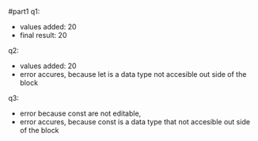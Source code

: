 #part1 
q1:
- values added:  20  
- final result: 20  

q2:
- values added:  20  
- error accures, because let is a data type not accesible out side of the block

q3:  
- error because const are not editable,
- error accures, because const is a data type that not accesible out side of the block
